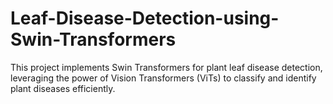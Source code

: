 # Leaf-Disease-Detection-using-Swin-Transformers
This project implements Swin Transformers for plant leaf disease detection, leveraging the power of Vision Transformers (ViTs) to classify and identify plant diseases efficiently.

